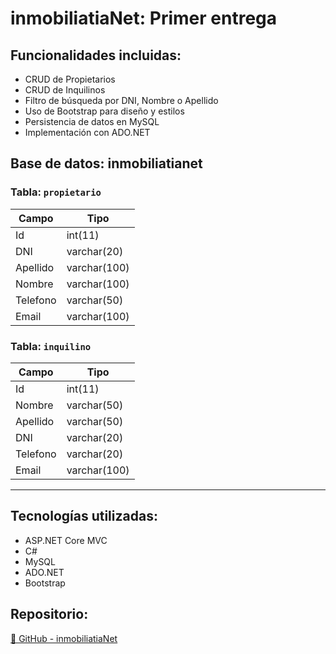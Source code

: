 # inmobiliatiaNet: Primer entrega

## Funcionalidades incluidas:
- CRUD de Propietarios
- CRUD de Inquilinos
- Filtro de búsqueda por DNI, Nombre o Apellido
- Uso de Bootstrap para diseño y estilos
- Persistencia de datos en MySQL
- Implementación con ADO.NET 

## Base de datos: inmobiliatianet

### Tabla: `propietario`
| Campo     | Tipo        |
|-----------|-------------|
| Id        | int(11)     |
| DNI       | varchar(20) |
| Apellido  | varchar(100)|
| Nombre    | varchar(100)|
| Telefono  | varchar(50) |
| Email     | varchar(100)|

### Tabla: `inquilino`
| Campo     | Tipo        |
|-----------|-------------|
| Id        | int(11)     |
| Nombre    | varchar(50) |
| Apellido  | varchar(50) |
| DNI       | varchar(20) |
| Telefono  | varchar(20) |
| Email     | varchar(100)|

---

## Tecnologías utilizadas:
- ASP.NET Core MVC
- C#
- MySQL
- ADO.NET
- Bootstrap

## Repositorio:
[🔗 GitHub - inmobiliatiaNet](https://github.com/LuciaYuhasz/imnobiliatiaNet)




